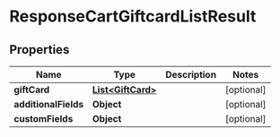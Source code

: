 

# ResponseCartGiftcardListResult

## Properties

Name | Type | Description | Notes
------------ | ------------- | ------------- | -------------
**giftCard** | [**List&lt;GiftCard&gt;**](GiftCard.md) |  |  [optional]
**additionalFields** | **Object** |  |  [optional]
**customFields** | **Object** |  |  [optional]




